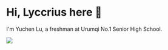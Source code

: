 # Hi, Lyccrius here 👋

I'm Yuchen Lu, a freshman at Urumqi No.1 Senior High School.

[![](https://cfrating.ihcr.top/?user=Lyccrius&style=flat)](https://codeforces.com/profile/Lyccrius)

<!--
**Lyccrius/Lyccrius** is a ✨ _special_ ✨ repository because its `README.md` (this file) appears on your GitHub profile.

Here are some ideas to get you started:

- 🔭 I’m currently working on ...
- 🌱 I’m currently learning ...
- 👯 I’m looking to collaborate on ...
- 🤔 I’m looking for help with ...
- 💬 Ask me about ...
- 📫 How to reach me: ...
- 😄 Pronouns: ...
- ⚡ Fun fact: ...
-->
